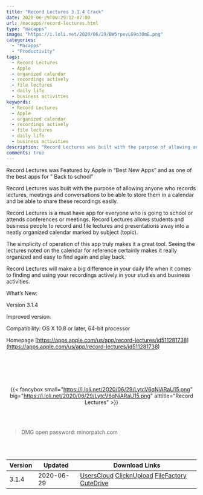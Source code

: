 ```yaml
---
title: "Record Lectures 3.1.4 Crack"
date: 2020-06-29T00:29:12-07:00
url: /macapps/record-lectures.html
type: "macapps"
image: "https://i.loli.net/2020/06/29/BW5rpevLG9o3OmE.png"
categories:
  - "Macapps"
  - "Productivity"
tags:
  - Record Lectures
  - Apple
  - organized calendar
  - recordings actively
  - file lectures
  - daily life
  - business activities
keywords:
  - Record Lectures
  - Apple
  - organized calendar
  - recordings actively
  - file lectures
  - daily life
  - business activities
description: "Record Lectures was built with the purpose of allowing anyone who records lectures, meetings and conversations to be able to store them in a calendar and be able to share these recordings easily"
comments: true
---
```


Record Lectures was Featured by Apple in “Best New Apps” and as one of the best apps for ” Back to school”

Record Lectures was built with the purpose of allowing anyone who records lectures, meetings and conversations to be able to store them in a calendar and be able to share these recordings easily.

Record Lectures is a must have app for everyone who is going to school or attends conferences or meetings. Record Lectures allows students and business people to record and file lectures and presentations away into a neatly organized calendar marked by subject (topic).

The simplicity of operation of this app truly makes it a great tool. Seeing the lectures noted on the calendar for reference certainly makes it really organized and easy to find again and play back.

Record Lectures will make a big difference in your daily life when it comes to finding and using your recordings actively in your studies and business activities.

What’s New:

Version 3.1.4

Improved version.

Compatibility: OS X 10.8 or later, 64-bit processor

Homepage [https://apps.apple.com/us/app/record-lectures/id511281738](https://apps.apple.com/us/app/record-lectures/id511281738)

<br/>
<br/>
<script async src="https://pagead2.googlesyndication.com/pagead/js/adsbygoogle.js"></script>
<ins class="adsbygoogle"
     style="display:block; text-align:center;"
     data-ad-layout="in-article"
     data-ad-format="fluid"
     data-ad-client="ca-pub-8746275014476192"
     data-ad-slot="5144997159"></ins>
<script>
     (adsbygoogle = window.adsbygoogle || []).push({});
</script>
<br/>
<br/>


<center>

{{< fancybox small="https://i.loli.net/2020/06/29/LytcV6qNiARaU15.png" big="https://i.loli.net/2020/06/29/LytcV6qNiARaU15.png" alttitle="Record Lectures" >}}

</center>

<br/>
<br/>


> DMG open password: minorpatch.com

<br/>

<br/>
<div id="history_version" class="history_version">

| Version | Updated | Download Links |
| ---- | ---- | ---- |
| 3.1.4 | 2020-06-29 | [UsersCloud](https://ouo.io/QShNkj)   [ClicknUpload](https://ouo.io/ncirmw)   [FileFactory](https://ouo.io/5uPSOSE)   [CuteDrive](https://ouo.io/ihRj1D) |

</div>
